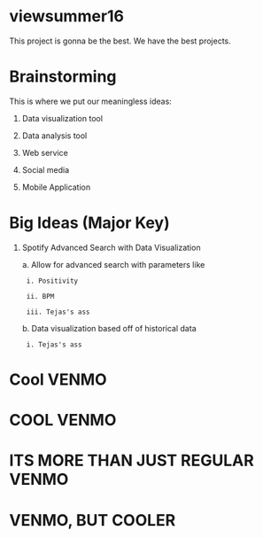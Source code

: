 # viewsummer16
This project is gonna be the best. We have the best projects.
# Brainstorming
This is where we put our meaningless ideas:

1. Data visualization tool

2. Data analysis tool

3. Web service

4. Social media

5. Mobile Application



# Big Ideas (Major Key)
1. Spotify Advanced Search with Data Visualization

	a. Allow for advanced search with parameters like

		i. Positivity

		ii. BPM

		iii. Tejas's ass

	b. Data visualization based off of historical data

		i. Tejas's ass


# Cool VENMO

# COOL VENMO

# ITS MORE THAN JUST REGULAR VENMO

# VENMO, BUT COOLER





